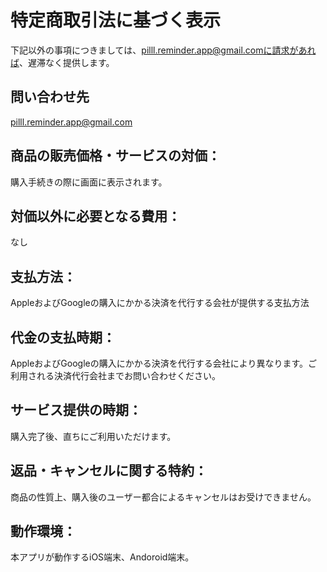 # 特定商取引法に基づく表示
下記以外の事項につきましては、pilll.reminder.app@gmail.comに請求があれば、遅滞なく提供します。
## 問い合わせ先
pilll.reminder.app@gmail.com
## 商品の販売価格・サービスの対価：
購入手続きの際に画面に表示されます。

## 対価以外に必要となる費用：
なし

## 支払方法：
AppleおよびGoogleの購入にかかる決済を代行する会社が提供する支払方法

## 代金の支払時期：
AppleおよびGoogleの購入にかかる決済を代行する会社により異なります。ご利用される決済代行会社までお問い合わせください。


## サービス提供の時期：
購入完了後、直ちにご利用いただけます。

## 返品・キャンセルに関する特約：
商品の性質上、購入後のユーザー都合によるキャンセルはお受けできません。

## 動作環境：
本アプリが動作するiOS端末、Andoroid端末。
